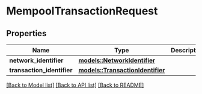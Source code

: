 # MempoolTransactionRequest

## Properties

| Name                       | Type                                                          | Description | Notes |
| -------------------------- | ------------------------------------------------------------- | ----------- | ----- |
| **network_identifier**     | [**models::NetworkIdentifier**](NetworkIdentifier.md)         |             |       |
| **transaction_identifier** | [**models::TransactionIdentifier**](TransactionIdentifier.md) |             |       |

[[Back to Model list]](../README.md#documentation-for-models)
[[Back to API list]](../README.md#documentation-for-api-endpoints) [[Back to README]](../README.md)
